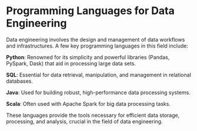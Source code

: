 # Programming Languages for Data Engineering

Data engineering involves the design and management of data workflows and infrastructures. A few key programming languages in this field include:

**Python**: Renowned for its simplicity and powerful libraries (Pandas, PySpark, Dask) that aid in processing large data sets.

**SQL**: Essential for data retrieval, manipulation, and management in relational databases.

**Java**: Used for building robust, high-performance data processing systems.

**Scala**: Often used with Apache Spark for big data processing tasks.

These languages provide the tools necessary for efficient data storage, processing, and analysis, crucial in the field of data engineering.
